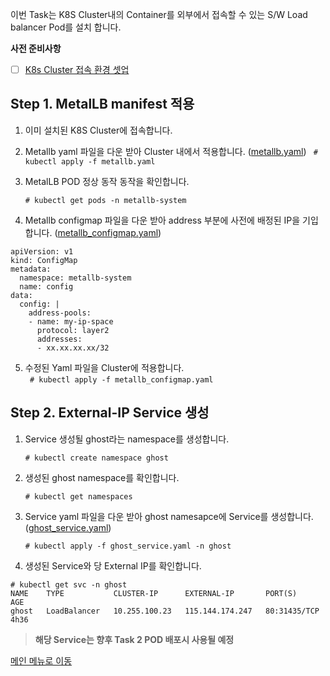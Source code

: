 이번 Task는 K8S Cluster내의 Container를 외부에서 접속할 수 있는 S/W Load balancer Pod를 설치 합니다.

**사전 준비사항** 
 - [ ] [K8s Cluster 접속 환경 셋업](https://github.com/netappkr/NetAppCloudSolutionCenter/blob/master/K8s_on_MultiCloud/OnPremNKS.md)    

## Step 1. MetalLB manifest  적용 

1. 이미 설치된  K8S Cluster에 접속합니다.
2.  Metallb yaml 파일을 다운 받아 Cluster 내에서 적용합니다. ([metallb.yaml](https://github.com/netappkr/NetAppCloudSolutionCenter/blob/master/containerization/files/metallb.yaml))
   ` # kubectl apply -f metallb.yaml`

3.  MetalLB POD 정상 동작 동작을 확인합니다.

    `# kubectl get pods -n metallb-system`
 
4.  Metallb configmap 파일을 다운 받아 address 부분에 사전에 배정된 IP을 기입합니다. ([metallb_configmap.yaml](https://github.com/netappkr/NetAppCloudSolutionCenter/blob/master/containerization/files/metallbconfigmap.yaml))
  <pre class=" language-undefined"><code class="prism language-&quot;NotActions&quot;: language-undefined">apiVersion: v1
kind: ConfigMap
metadata:
  namespace: metallb-system
  name: config
data:
  config: |
    address-pools:
    - name: my-ip-space
      protocol: layer2
      addresses:
      - xx.xx.xx.xx/32</code></pre>
   
 5.  수정된 Yaml 파일을 Cluster에 적용합니다.     
    ` # kubectl apply -f metallb_configmap.yaml`

## Step 2. External-IP Service  생성

1. Service 생성될 ghost라는 namespace를 생성합니다.

     `# kubectl create namespace ghost`
    
     
3. 생성된 ghost namespace를 확인합니다. 

    `# kubectl get namespaces`
    
4.  Service yaml 파일을 다운 받아 ghost namesapce에 Service를 생성합니다.([ghost_service.yaml](https://github.com/netappkr/NetAppCloudSolutionCenter/blob/master/containerization/files/ghost_service.yaml))

    `# kubectl apply -f ghost_service.yaml -n ghost` 
       
5.  생성된 Service와 당 External IP를 확인합니다.
<pre class=" language-undefined"><code class="prism language-&quot;NotActions&quot;: language-undefined"># kubectl get svc -n ghost
NAME    TYPE           CLUSTER-IP      EXTERNAL-IP       PORT(S)        AGE
ghost   LoadBalancer   10.255.100.23   115.144.174.247   80:31435/TCP   4h36</code></pre> 

> **해당 Service는 향후 Task 2 POD 배포시 사용될 예정** 

[메인 메뉴로 이동](https://github.com/netappkr/NetAppCloudSolutionCenter/)
   
   


<!--stackedit_data:
eyJoaXN0b3J5IjpbMTM5OTcwMTYyMCwyMTYyODM4MTYsOTQ4MD
g5NTUsLTE0MzgzODM4MDgsLTE1MTMxMzUyLDE4NjM0NjE2MzIs
MTY1OTUxNzg5NCwxNjY4Nzk1NjE0LDM3ODU0Nzc1MywtMTQ4MD
g2OTEzLDg2NzY5NDg4NV19
-->
